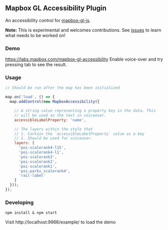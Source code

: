 Mapbox GL Accessibility Plugin
---

An accessibility control for [mapbox-gl-js](https://github.com/mapbox/mapbox-gl-js).

__Note:__ This is experimental and welcomes contributions. See [issues](https://github.com/mapbox/mapbox-gl-accessibility/issues) to learn what needs to be worked on!

### Demo

https://labs.mapbox.com/mapbox-gl-accessibility Enable voice-over and try pressing tab to see the result.

### Usage

```js
// Should be run after the map has been initialized

map.on('load', () => {
  map.addControl(new MapboxAccessibility({

    // A string value representing a property key in the data. This 
    // will be used as the text in voiceover.
    accessibleLabelProperty: 'name',

    // The layers within the style that
    // 1. Contain the `accessibleLabelProperty` value as a key
    // 2. Should be used for voiceover.
    layers: [
      'poi-scalerank4-l15',
      'poi-scalerank4-l1',
      'poi-scalerank3',
      'poi-scalerank2',
      'poi-scalerank1',
      'poi-parks_scalerank4',
      'rail-label'
    ]
  }));
});
```

### Developing

    npm install & npm start

Visit http://localhost:9966/example/ to load the demo
